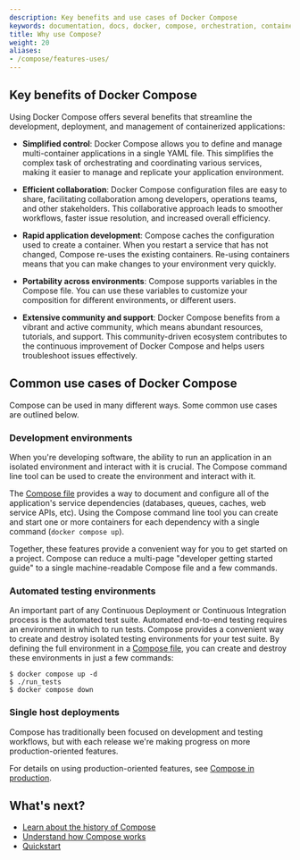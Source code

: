 ```yaml
---
description: Key benefits and use cases of Docker Compose
keywords: documentation, docs, docker, compose, orchestration, containers, uses,  benefits
title: Why use Compose?
weight: 20
aliases: 
- /compose/features-uses/
---
```


## Key benefits of Docker Compose

Using Docker Compose offers several benefits that streamline the development, deployment, and management of containerized applications:

- **Simplified control**: Docker Compose allows you to define and manage multi-container applications in a single YAML file. This simplifies the complex task of orchestrating and coordinating various services, making it easier to manage and replicate your application environment.

- **Efficient collaboration**: Docker Compose configuration files are easy to share, facilitating collaboration among developers, operations teams, and other stakeholders. This collaborative approach leads to smoother workflows, faster issue resolution, and increased overall efficiency.

- **Rapid application development**: Compose caches the configuration used to create a container. When you restart a service that has not changed, Compose re-uses the existing containers. Re-using containers means that you can make changes to your environment very quickly.

- **Portability across environments**: Compose supports variables in the Compose file. You can use these variables to customize your composition for different environments, or different users.

- **Extensive community and support**: Docker Compose benefits from a vibrant and active community, which means abundant resources, tutorials, and support. This community-driven ecosystem contributes to the continuous improvement of Docker Compose and helps users troubleshoot issues effectively.

## Common use cases of Docker Compose

Compose can be used in many different ways. Some common use cases are outlined
below.

### Development environments

When you're developing software, the ability to run an application in an
isolated environment and interact with it is crucial. The Compose command
line tool can be used to create the environment and interact with it.

The [Compose file](/reference/compose-file/_index.md) provides a way to document and configure
all of the application's service dependencies (databases, queues, caches,
web service APIs, etc). Using the Compose command line tool you can create
and start one or more containers for each dependency with a single command
(`docker compose up`).

Together, these features provide a convenient way for you to get
started on a project. Compose can reduce a multi-page "developer getting
started guide" to a single machine-readable Compose file and a few commands.

### Automated testing environments

An important part of any Continuous Deployment or Continuous Integration process
is the automated test suite. Automated end-to-end testing requires an
environment in which to run tests. Compose provides a convenient way to create
and destroy isolated testing environments for your test suite. By defining the full environment in a [Compose file](/reference/compose-file/_index.md), you can create and destroy these environments in just a few commands:

```console
$ docker compose up -d
$ ./run_tests
$ docker compose down
```

### Single host deployments

Compose has traditionally been focused on development and testing workflows,
but with each release we're making progress on more production-oriented features.

For details on using production-oriented features, see
[Compose in production](/manuals/compose/how-tos/production.md).

## What's next?

- [Learn about the history of Compose](history.md)
- [Understand how Compose works](compose-application-model.md)
- [Quickstart](../gettingstarted.md)
